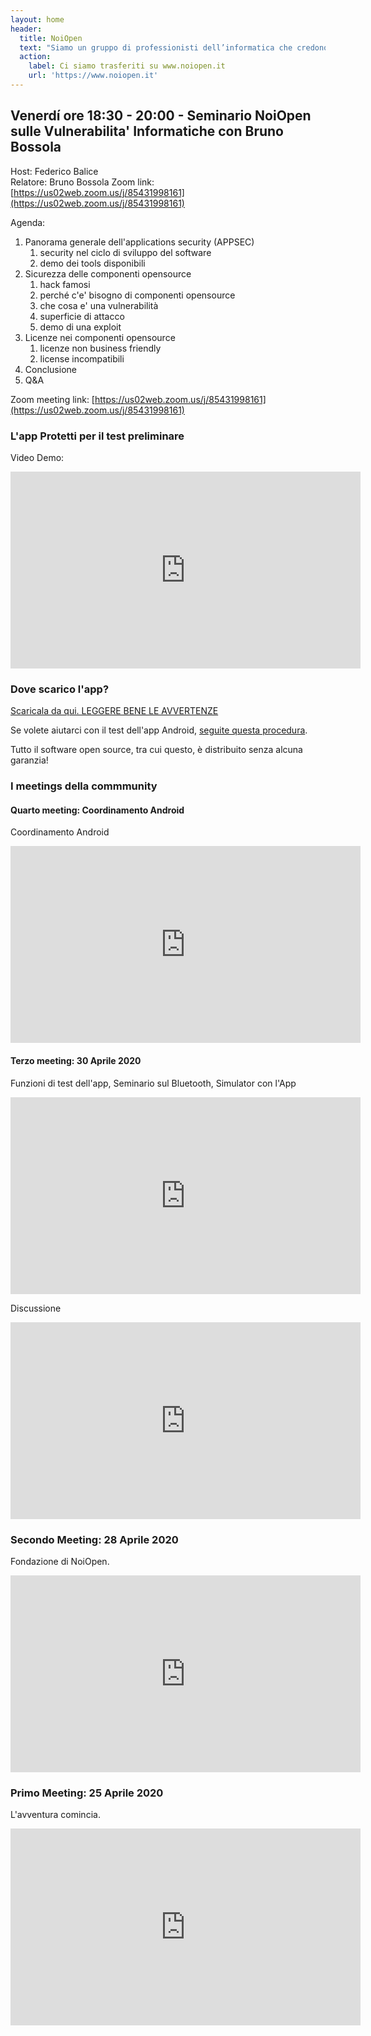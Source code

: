 ```yaml
---
layout: home
header:
  title: NoiOpen
  text: "Siamo un gruppo di professionisti dell’informatica che credono nei principi dell'apertura e della trasparenza. Stiamo lavorando a dei progetti Open Source, tra cui un'app per il test della tecnologia bluetooth per il contact tracing, server per gestire i dati, un simulatore per valutare l'impatto dell'app."
  action:
    label: Ci siamo trasferiti su www.noiopen.it
    url: 'https://www.noiopen.it'
---
```


<a name="info">

## Venerdí ore 18:30 - 20:00 - Seminario NoiOpen sulle Vulnerabilita' Informatiche con Bruno Bossola
Host: Federico Balice  
Relatore: Bruno Bossola
Zoom link: [https://us02web.zoom.us/j/85431998161](https://us02web.zoom.us/j/85431998161)  


Agenda:
1. Panorama generale dell'applications security (APPSEC)  
    1. security nel ciclo di sviluppo del software
    2. demo dei tools disponibili
2. Sicurezza delle componenti opensource  
    1. hack famosi
    2. perché c'e' bisogno di componenti opensource
    3. che cosa e' una vulnerabilità 
    4. superficie di attacco
    5. demo di una exploit
3. Licenze nei componenti opensource  
    1. licenze non business friendly
    2. license incompatibili
4. Conclusione  
5. Q&A  

Zoom meeting link: [https://us02web.zoom.us/j/85431998161](https://us02web.zoom.us/j/85431998161)  
  
### L'app Protetti per il test preliminare

Video Demo:

<iframe width="560" height="315"  src="https://www.youtube.com/embed/dPB7uXrVibc" frameborder="0" allow="accelerometer; autoplay; encrypted-media; gyroscope; picture-in-picture" allowfullscreen></iframe>
  
  
### Dove scarico l'app? 

[Scaricala da qui. LEGGERE BENE LE AVVERTENZE](https://github.com/noiapp/noi-app-android/releases/tag/0.3.0) 

Se volete aiutarci con il test dell'app Android, [seguite questa procedura](ComeTestareAndroid).

Tutto il software open source, tra cui questo, è distribuito senza alcuna garanzia! 
  

### I meetings della commmunity

#### Quarto meeting: Coordinamento Android

Coordinamento Android

<iframe width="560" height="315" src="https://www.youtube.com/embed/8uvnEXyyYvw" frameborder="0" allow="accelerometer; autoplay; encrypted-media; gyroscope; picture-in-picture" allowfullscreen></iframe>

#### Terzo meeting: 30 Aprile 2020

Funzioni di test dell'app, Seminario sul Bluetooth, Simulator con l'App

<iframe width="560" height="315" 
    src="https://www.youtube.com/embed/wsQ4CmhoKsM" 
    frameborder="0" allow="accelerometer; autoplay; encrypted-media; gyroscope; picture-in-picture" allowfullscreen></iframe>

Discussione

<iframe width="560" height="315" src="https://www.youtube.com/embed/ObI3wOgMjY0" frameborder="0" allow="accelerometer; autoplay; encrypted-media; gyroscope; picture-in-picture" allowfullscreen></iframe>
  

### Secondo Meeting: 28 Aprile 2020

Fondazione di NoiOpen.

<iframe width="560" height="315" src="https://www.youtube.com/embed/XByBrbeC_Yk" frameborder="0" allow="accelerometer; autoplay; encrypted-media; gyroscope; picture-in-picture" allowfullscreen></iframe>
  

### Primo Meeting: 25 Aprile 2020

L'avventura comincia.

<iframe width="560" height="315" src="https://www.youtube.com/embed/5mNIAq5bYpo" frameborder="0" allow="accelerometer; autoplay; encrypted-media; gyroscope; picture-in-picture" allowfullscreen></iframe>
